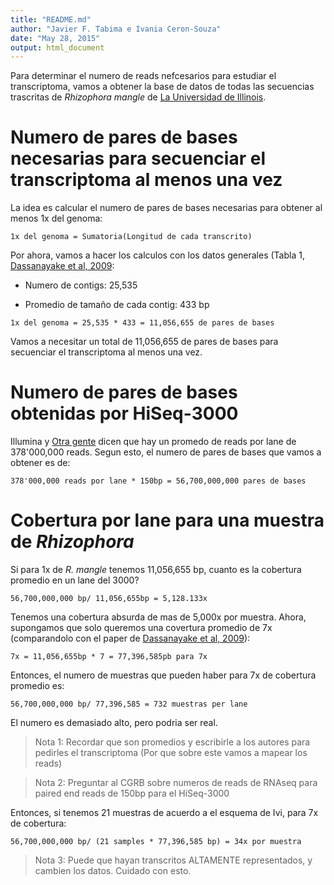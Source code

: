 ```yaml
---
title: "README.md"
author: "Javier F. Tabima e Ivania Ceron-Souza"
date: "May 28, 2015"
output: html_document
---
```


Para determinar el numero de reads nefcesarios para estudiar el transcriptoma, vamos a obtener la base de datos de todas las secuencias trascritas de *Rhizophora mangle* de [La Universidad de Illinois](http://mangrove.illinois.edu/).

# Numero de pares de bases necesarias para secuenciar el transcriptoma al menos una vez

La idea es calcular el numero de pares de bases necesarias para obtener al menos 1x del genoma:

```
1x del genoma = Sumatoria(Longitud de cada transcrito)
```

Por ahora, vamos a hacer los calculos con los datos generales (Tabla 1, [Dassanayake et al, 2009](http://onlinelibrary.wiley.com/doi/10.1111/j.1469-8137.2009.02913.x/abstract):

 * Numero de contigs: 25,535
 
 * Promedio de tamaño de cada contig: 433 bp
 
 ```
 1x del genoma = 25,535 * 433 = 11,056,655 de pares de bases 
 ```
 
Vamos a necesitar un total de 11,056,655 de pares de bases para secuenciar el transcriptoma al menos una vez.

# Numero de pares de bases obtenidas por HiSeq-3000

Illumina y [Otra gente](https://biomickwatson.wordpress.com/2015/01/12/putting-the-hiseq-4000-in-context/) dicen que hay un promedo de reads por lane de 378'000,000 reads. Segun esto, el numero de pares de bases que vamos a obtener es de:

```
378'000,000 reads por lane * 150bp = 56,700,000,000 pares de bases
```

# Cobertura por lane para una muestra de *Rhizophora*

Si para 1x de *R. mangle* tenemos 11,056,655 bp, cuanto es la cobertura promedio en un lane del 3000?

```
56,700,000,000 bp/ 11,056,655bp = 5,128.133x
```

Tenemos una cobertura absurda de mas de 5,000x por muestra. Ahora, supongamos que solo queremos una covertura promedio de 7x (comparandolo con el paper de [Dassanayake et al, 2009](http://onlinelibrary.wiley.com/doi/10.1111/j.1469-8137.2009.02913.x/abstract)):

```
7x = 11,056,655bp * 7 = 77,396,585pb para 7x
```

Entonces, el numero de muestras que pueden haber para 7x de cobertura promedio es:

```
56,700,000,000 bp/ 77,396,585 = 732 muestras per lane
```

El numero es demasiado alto, pero podria ser real. 

> Nota 1: Recordar que son promedios y escribirle a los autores para pedirles el transcriptoma (Por que sobre este vamos a mapear los reads)

> Nota 2: Preguntar al CGRB sobre numeros de reads de RNAseq para paired end reads de 150bp para el HiSeq-3000


Entonces, si tenemos 21 muestras de acuerdo a el esquema de Ivi, para 7x de cobertura:

```
56,700,000,000 bp/ (21 samples * 77,396,585 bp) = 34x por muestra
```

> Nota 3: Puede que hayan transcritos ALTAMENTE representados, y cambien los datos. Cuidado con esto.
